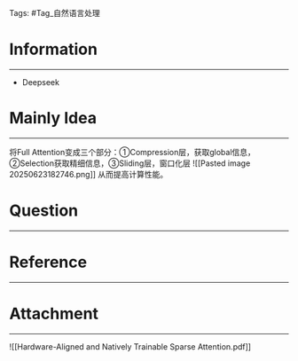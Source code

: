 Tags: #Tag_自然语言处理 
# Information
---
- Deepseek

# Mainly Idea
---
将Full Attention变成三个部分：①Compression层，获取global信息，②Selection获取精细信息，③Sliding层，窗口化层
![[Pasted image 20250623182746.png]]
从而提高计算性能。

# Question
---


# Reference
---


# Attachment
---
![[Hardware-Aligned and Natively Trainable Sparse Attention.pdf]]